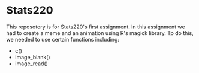 # Stats220
This reposotory is for Stats220's first assignment. In this assignment we had to create a meme and an animation using R's magick library. Tp do this, we needed to use certain functions including:
* c()
* image_blank()
* image_read()

